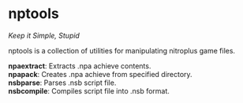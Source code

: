 nptools
=======

*Keep it Simple, Stupid*

nptools is a collection of utilities for manipulating nitroplus game files.

**npaextract**: Extracts .npa achieve contents.  
**npapack**: Creates .npa achieve from specified directory.  
**nsbparse**: Parses .nsb script file.  
**nsbcompile**: Compiles script file into .nsb format.  
